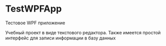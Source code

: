 # TestWPFApp
Тестовое WPF приложение

Учебный проект в виде текстового редактора. Также имеется простой интерфейс для записи информации в базу данных
